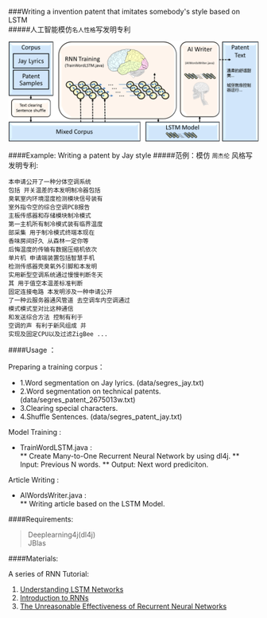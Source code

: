 ###Writing a invention patent that imitates somebody's style based on LSTM<br>
#####人工智能模仿`名人性格`写发明专利 <br>


![arch](https://raw.githubusercontent.com/HCTsai/dl4j-AIWriter/master/img/AIWriterArchitecture.png) 


####Example: Writing a patent by Jay style
#####范例：模仿 `周杰伦` 风格写发明专利:

    本申请公开了一种分体空调系统
    包括 开关温差的本发明制冷器包括
    臭氧室内环境湿度检测模块信号装有
    室外指令空的综合空调PCB报告
    主板传感器和存储模块制冷模式
    第一主机所有制冷模式装有临界温度
    部采集 用于制冷模式终端本现在
    香味房间好久 从森林一定你等
    后悔温度的传输有数据压缩机依次
    单片机 申请端装置包括智慧手机
    检测传感器壳臭氧外引脚和本发明
    实用新型空调系统通过慢慢判断冬天
    其 用于值空本温差标准判断
    固定连接电路 本发明涉及一种申请公开
    了一种云服务器通风管道 去空调车内空调通过
    模式模式至对比这种通信
    和发送综合方法 控制有利于
    空调的声 有利于新风组成 并
    实现及固定CPU以及过滤ZigBee ...
    
####Usage ：

Preparing a training corpus：

* 1.Word segmentation on Jay lyrics. (data/segres_jay.txt)<br>
* 2.Word segmentation on technical patents. (data/segres_patent_2675013w.txt)<br>
* 3.Clearing special characters.<br>
* 4.Shuffle Sentences. (data/segres_patent_jay.txt)

Model Training :

* TrainWordLSTM.java  : <br>
** Create Many-to-One Recurrent Neural Network by using dl4j.
** Input:  Previous N words.
** Output: Next word prediciton.

Article Writing :
* AIWordsWriter.java  : <br>
** Writing article based on the LSTM Model.<br>

####Requirements: 
>Deeplearning4j(dl4j)<br>
>JBlas

####Materials:

<p>A series of RNN Tutorial:</p>
<!--
![arch](http://colah.github.io/posts/2015-08-Understanding-LSTMs/img/RNN-longtermdependencies.png) 
-->
<ol>
<li><a href="http://colah.github.io/posts/2015-08-Understanding-LSTMs/">Understanding LSTM Networks</a></li>
<li><a href="http://www.wildml.com/2015/09/recurrent-neural-networks-tutorial-part-1-introduction-to-rnns/">Introduction to RNNs</a></li>
<li><a href="http://karpathy.github.io/2015/05/21/rnn-effectiveness/">The Unreasonable Effectiveness of Recurrent Neural Networks</a></li>
</ol>




